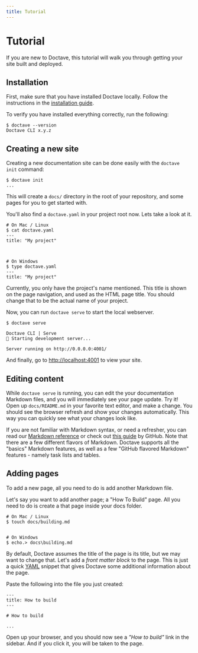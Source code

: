 ```yaml
---
title: Tutorial
---
```


Tutorial
========

If you are new to Doctave, this tutorial will walk you through getting your site built and
deployed.

## Installation

First, make sure that you have installed Doctave locally. Follow the instructions in the
[installation guide](/installing).

To verify you have installed everything correctly, run the following:

```
$ doctave --version
Doctave CLI x.y.z
```

## Creating a new site

Creating a new documentation site can be done easily with the `doctave init` command:

```
$ doctave init
...
```

This will create a `docs/` directory in the root of your repository, and some pages for you to get
started with.

You'll also find a `doctave.yaml` in your project root now. Lets take a look at it.

```
# On Mac / Linux
$ cat doctave.yaml
---
title: "My project"



# On Windows
$ type doctave.yaml
---
title: "My project"

```

Currently, you only have the project's name mentioned. This title is shown on the page navigation,
and used as the HTML page title. You should change that to be the actual name of your project.

Now, you can run `doctave serve` to start the local webserver.

```
$ doctave serve

Doctave CLI | Serve
🚀 Starting development server...

Server running on http://0.0.0.0:4001/
```

And finally, go to [http://localhost:4001](http://localhost:4001) to view your site.

## Editing content

While `doctave serve` is running, you can edit the your documentation Markdown files, and you will
immediately see your page update. Try it! Open up `docs/README.md` in your favorite text editor,
and make a change. You should see the browser refresh and show your changes automatically. This way
you can quickly see what your changes look like.

If you are not familiar with Markdown syntax, or need a refresher, you can read our [Markdown
reference](/features/markdown) or check out [this
guide](https://guides.github.com/features/mastering-markdown/) by GitHub. Note that there are a few
different flavors of Markdown. Doctave supports all the "basics" Markdown features, as well as a few
"GitHub flavored Markdown" features - namely task lists and tables.

## Adding pages

To add a new page, all you need to do is add another Markdown file.

Let's say you want to add another page; a "How To Build" page. All you need to do is create a that
page inside your docs folder.

```
# On Mac / Linux
$ touch docs/building.md


# On Windows
$ echo.> docs\building.md
```

By default, Doctave assumes the title of the page is its title, but we may want to change that.
Let's add a _front matter block_ to the page. This is just a quick
[YAML](https://blog.stackpath.com/yaml/) snippet that gives Doctave some additional information
about the page.

Paste the following into the file you just created:

```
---
title: How to build
---

# How to build

...
```

Open up your browser, and you should now see a _"How to build"_ link in the sidebar. And if you
click it, you will be taken to the page.
